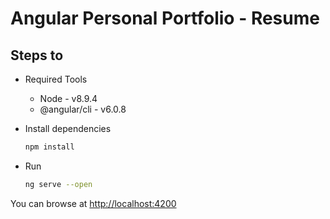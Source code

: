 
# Angular Personal Portfolio - Resume


## Steps to 

- Required Tools
 
  - Node - v8.9.4
  - @angular/cli -  v6.0.8

- Install dependencies

  ```bash
  npm install
  ```

-  Run

    ```bash
    ng serve --open
    ```

You can browse at <http://localhost:4200>
